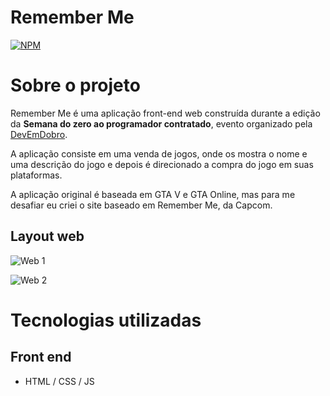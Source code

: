 # Remember Me 
[![NPM](https://img.shields.io/npm/l/react)](https://github.com/mateuscordeiro011/remember-me/blob/main/LICENSE)

# Sobre o projeto

Remember Me é uma aplicação front-end web construída durante a edição da **Semana do zero ao programador contratado**, evento organizado pela [DevEmDobro](https://devemdobro.com "Site da DevEmDobro").

A aplicação consiste em uma venda de jogos, onde os mostra o nome e uma descrição do jogo e depois é direcionado a compra do jogo em suas plataformas.

A aplicação original é baseada em GTA V e GTA Online, mas para me desafiar eu criei o site baseado em Remember Me, da Capcom. 

## Layout web
![Web 1](https://github.com/mateuscordeiro011/remember-me/assets/139250006/5af43dd4-de31-4b3c-a57e-bf876e7996b1)

![Web 2](https://github.com/mateuscordeiro011/remember-me/assets/139250006/49c7a9a0-6373-4cb8-8fcf-6ee26cba3a4a)

# Tecnologias utilizadas

## Front end
- HTML / CSS / JS

